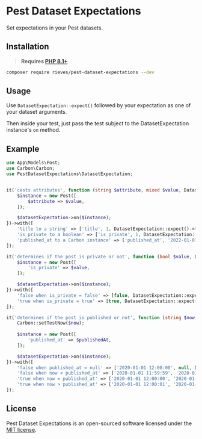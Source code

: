 # Pest Dataset Expectations

Set expectations in your Pest datasets.

## Installation

> **Requires [PHP 8.1+](https://php.net/releases/)**

```bash
composer require rieves/pest-dataset-expectations --dev
```

## Usage

Use `DatasetExpectation::expect()` followed by your expectation as one of your dataset arguments.

Then inside your test, just pass the test subject to the DatasetExpectation instance's `on` method.

## Example

```php
use App\Models\Post;
use Carbon\Carbon;
use PestDatasetExpectations\DatasetExpectation;


it('casts attributes', function (string $attribute, mixed $value, DatasetExpectation $datasetExpectation) {
    $instance = new Post([
        $attribute => $value,
    ]);

    $datasetExpectation->on($instance);
})->with([
    'title to a string' => ['title', 1, DatasetExpectation::expect()->title->toBeString()],
    'is_private to a boolean' => ['is_private', 1, DatasetExpectation::expect()->is_private->toBeBool()],
    'published_at to a Carbon instance' => ['published_at', '2022-01-01 00:00:00', DatasetExpectation::expect()->published_at->toBeInstanceOf(Carbon::class)],
]);

it('determines if the post is private or not', function (bool $value, DatasetExpectation $datasetExpectation) {
    $instance = new Post([
        'is_private' => $value,
    ]);

    $datasetExpectation->on($instance);
})->with([
    'false when is_private = false' => [false, DatasetExpectation::expect()->isPrivate()->toBeFalse()],
    'true when is_private = true' => [true, DatasetExpectation::expect()->isPrivate()->toBeTrue()],
]);

it('determines if the post is published or not', function (string $now, ?string $publishedAt, DatasetExpectation $datasetExpectation) {
    Carbon::setTestNow($now);
    
    $instance = new Post([
        'published_at' => $publishedAt,
    ]);

    $datasetExpectation->on($instance);
})->with([
    'false when published_at = null' => ['2020-01-01 12:00:00', null, DatasetExpectation::expect()->isPublished()->toBeFalse()],
    'false when now < published_at' => ['2020-01-01 11:59:59', '2020-01-01 12:00:00', DatasetExpectation::expect()->isPublished()->toBeFalse()],
    'true when now = published_at' => ['2020-01-01 12:00:00', '2020-01-01 12:00:00', DatasetExpectation::expect()->isPublished()->toBeTrue()],
    'true when now > published_at' => ['2020-01-01 12:00:01', '2020-01-01 12:00:00', DatasetExpectation::expect()->isPublished()->toBeTrue()],
]);
```

## License

Pest Dataset Expectations is an open-sourced software licensed under the [MIT license](https://opensource.org/licenses/MIT).
